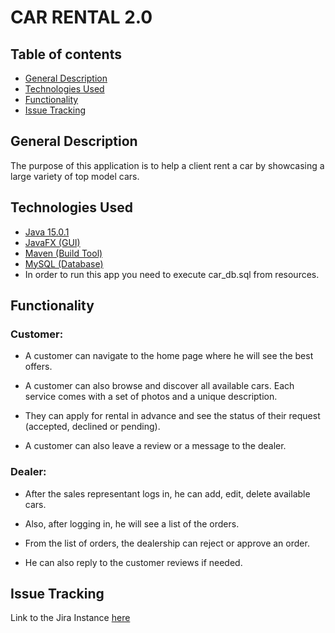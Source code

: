 # CAR RENTAL 2.0

## Table of contents
* [General Description](#general-description)
* [Technologies Used](#technologies-used)
* [Functionality](#functionality)
* [Issue Tracking](#issue-tracking)

## General Description
The purpose of this application is to help a client rent a car by showcasing a large variety of top model cars.

## Technologies Used
* [Java 15.0.1](https://www.oracle.com/java/technologies/javase/jdk15-archive-downloads.html)
* [JavaFX (GUI)](https://openjfx.io/openjfx-docs/)
* [Maven (Build Tool)](https://maven.apache.org/)
* [MySQL (Database)](https://www.mysql.com/downloads/)
* In order to run this app you need to execute car_db.sql from resources.

## Functionality
                                                                                                       
### Customer:
- A customer can navigate to the home page where he will see the best offers.

- A customer can also browse and discover all available cars.
  Each service comes with a set of photos and a unique description.
  
- They can apply for rental in advance and see the status of their request (accepted, declined or pending).

- A customer can also leave a review or a message to the dealer.

### Dealer:

- After the sales representant logs in, he can add, edit, delete available cars.

- Also, after logging in, he will see a list of the orders.

- From the list of orders, the dealership can reject or approve an order.

- He can also reply to the customer reviews if needed.

## Issue Tracking
Link to the Jira Instance [here](https://masinutanubarcuta.atlassian.net/jira/software/projects/CR/boards/1/backlog)






